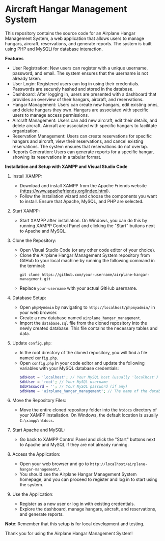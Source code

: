# Aircraft Hangar Management System

This repository contains the source code for an Airplane Hangar Management System, a web application that allows users to manage hangars, aircraft, reservations, and generate reports. The system is built using PHP and MySQLi for database interaction.

**Features**
- User Registration: New users can register with a unique username, password, and email. The system ensures that the username is not already taken.
- User Login: Registered users can log in using their credentials. Passwords are securely hashed and stored in the database.
- Dashboard: After logging in, users are presented with a dashboard that provides an overview of their hangars, aircraft, and reservations.
- Hangar Management: Users can create new hangars, edit existing ones, and delete hangars they own. Hangars are associated with specific users to manage access permissions.
- Aircraft Management: Users can add new aircraft, edit their details, and delete aircraft. Aircraft are associated with specific hangars to facilitate organization.
- Reservation Management: Users can create reservations for specific hangars and aircraft, view their reservations, and cancel existing reservations. The system ensures that reservations do not overlap.
- Reports Generation: Users can generate reports for a specific hangar, showing its reservations in a tabular format.

**Installation and Setup with XAMPP and Visual Studio Code**

1. Install XAMPP:
   - Download and install XAMPP from the Apache Friends website (https://www.apachefriends.org/index.html).
   - Follow the installation wizard and choose the components you want to install. Ensure that Apache, MySQL, and PHP are selected.

2. Start XAMPP:
   - Start XAMPP after installation. On Windows, you can do this by running XAMPP Control Panel and clicking the "Start" buttons next to Apache and MySQL.

3. Clone the Repository:
   - Open Visual Studio Code (or any other code editor of your choice).
   - Clone the Airplane Hangar Management System repository from GitHub to your local machine by running the following command in the terminal:
     ```
     git clone https://github.com/your-username/airplane-hangar-management.git
     ```
   - Replace `your-username` with your actual GitHub username.

4. Database Setup:
   - Open `phpMyAdmin` by navigating to `http://localhost/phpmyadmin/` in your web browser.
   - Create a new database named `airplane_hangar_management`.
   - Import the `database.sql` file from the cloned repository into the newly created database. This file contains the necessary tables and data.

5. Update `config.php`:
   - In the root directory of the cloned repository, you will find a file named `config.php`.
   - Open `config.php` in your code editor and update the following variables with your MySQL database credentials:
     ```php
     $dbHost = 'localhost'; // Your MySQL host (usually 'localhost')
     $dbUser = 'root'; // Your MySQL username
     $dbPassword = ''; // Your MySQL password (if any)
     $dbName = 'airplane_hangar_management'; // The name of the database you created in step 4
     ```

6. Move the Repository Files:
   - Move the entire cloned repository folder into the `htdocs` directory of your XAMPP installation. On Windows, the default location is usually `C:\xampp\htdocs`.

7. Start Apache and MySQL:
   - Go back to XAMPP Control Panel and click the "Start" buttons next to Apache and MySQL if they are not already running.

8. Access the Application:
   - Open your web browser and go to `http://localhost/airplane-hangar-management/`.
   - You should see the Airplane Hangar Management System homepage, and you can proceed to register and log in to start using the system.

9. Use the Application:
   - Register as a new user or log in with existing credentials.
   - Explore the dashboard, manage hangars, aircraft, and reservations, and generate reports.

**Note**: Remember that this setup is for local development and testing.

Thank you for using the Airplane Hangar Management System!
